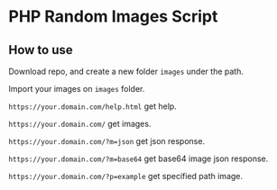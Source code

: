 # PHP Random Images Script

## How to use

Download repo, and create a new folder `images` under the path.

Import your images on `images` folder.

`https://your.domain.com/help.html` get help.

`https://your.domain.com/` get images.

`https://your.domain.com/?m=json` get json response.

`https://your.domain.com/?m=base64` get base64 image json response.

`https://your.domain.com/?p=example` get specified path image.
